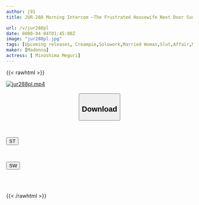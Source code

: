 ```yaml
---
author: j91
title: JUR-288 Morning Intercom ~The Frustrated Housewife Next Door Suddenly Comes...~ Meguri Minoshima

url: /v/jur288pl
date: 0000-04-04T01:45:00Z
image: "jur288pl.jpg"
tags: [Upcoming releases, Creampie,Solowork,Married Woman,Slut,Affair,Mature Woman	]
maker: [Madonna]
actress: [ Minoshima Meguri]
---
```



{{< rawhtml >}}

<div class="video" data-videoid="pending_link.html">
    <a href="javascript:;">
        <img src="/v/jur288pl/jur288pl.jpg" width="WIDTH" height="HEIGHT" alt="jur288pl.mp4" loading="lazy">
    </a>
</div>

<script type="text/javascript" src="https://j91.asia/asset/on-demand-pend.js"></script>

<br>
  <link rel="stylesheet" href="https://j91.asia/asset/bs5.css">
  
  <center>
  <button class="btn btn-primary" type="button" data-bs-toggle="collapse" data-bs-target=".multi-collapse" aria-expanded="false" aria-controls="multiCollapseExample1 multiCollapseExample2"><h2>Download</h2></button></center>
</p>
<div class="row">
  <div class="col">
    <div class="collapse multi-collapse" id="multiCollapseExample1">
      <div class="card card-body">
	      	      <br>
<div class="buttons">  
<p><a href="https://j91.asia/pending_link.html" target="_blank"><button class="btn-hover color-3"><i class="fa fa-download"></i> ST</button></a></p></div>
    </div>
  </div>
</div>
  <div class="col">
    <div class="collapse multi-collapse" id="multiCollapseExample2">
      <div class="card card-body">
	      <br>
<div class="buttons">
<p><a href="https://j91.asia/pending_link.html" target="_blank"><button class="btn-hover color-2"><i class="fa fa-download"></i> SW</button></a></p></div>
<br><br>
      </div>
    </div>
  </div>
</div>

{{< /rawhtml >}}